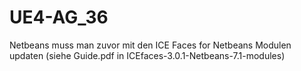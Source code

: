 UE4-AG_36
=========

Netbeans muss man zuvor mit den ICE Faces for Netbeans Modulen updaten (siehe Guide.pdf in ICEfaces-3.0.1-Netbeans-7.1-modules)
